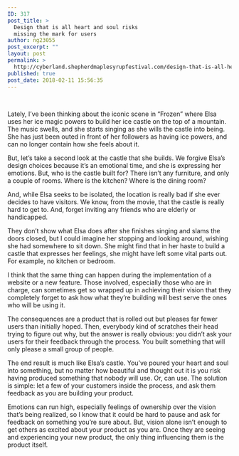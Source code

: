 ```yaml
---
ID: 317
post_title: >
  Design that is all heart and soul risks
  missing the mark for users
author: ng23055
post_excerpt: ""
layout: post
permalink: >
  http://cyberland.shepherdmaplesyrupfestival.com/design-that-is-all-heart-and-soul-risk-missing-the-mark-for-users
published: true
post_date: 2018-02-11 15:56:35
---
```

&nbsp;

Lately, I’ve been thinking about the iconic scene in “Frozen” where Elsa uses her ice magic powers to build her ice castle on the top of a mountain. The music swells, and she starts singing as she wills the castle into being. She has just been outed in front of her followers as having ice powers, and can no longer contain how she feels about it.

But, let’s take a second look at the castle that she builds. We forgive Elsa’s design choices because it’s an emotional time, and she is expressing her emotions. But, who is the castle built for? There isn’t any furniture, and only a couple of rooms. Where is the kitchen? Where is the dining room?

And, while Elsa seeks to be isolated, the location is really bad if she ever decides to have visitors. We know, from the movie, that the castle is really hard to get to. And, forget inviting any friends who are elderly or handicapped.

They don’t show what Elsa does after she finishes singing and slams the doors closed, but I could imagine her stopping and looking around, wishing she had somewhere to sit down. She might find that in her haste to build a castle that expresses her feelings, she might have left some vital parts out. For example, no kitchen or bedroom.

I think that the same thing can happen during the implementation of a website or a new feature. Those involved, especially those who are in charge, can sometimes get so wrapped up in achieving their vision that they completely forget to ask how what they’re building will best serve the ones who will be using it.

The consequences are a product that is rolled out but pleases far fewer users than initially hoped. Then, everybody kind of scratches their head trying to figure out why, but the answer is really obvious: you didn’t ask your users for their feedback through the process. You built something that will only please a small group of people.

The end result is much like Elsa’s castle. You’ve poured your heart and soul into something, but no matter how beautiful and thought out it is you risk having produced something that nobody will use. Or, can use. The solution is simple: let a few of your customers inside the process, and ask them feedback as you are building your product.

Emotions can run high, especially feelings of ownership over the vision that’s being realized, so I know that it could be hard to pause and ask for feedback on something you’re sure about. But, vision alone isn’t enough to get others as excited about your product as you are. Once they are seeing and experiencing your new product, the only thing influencing them is the product itself.